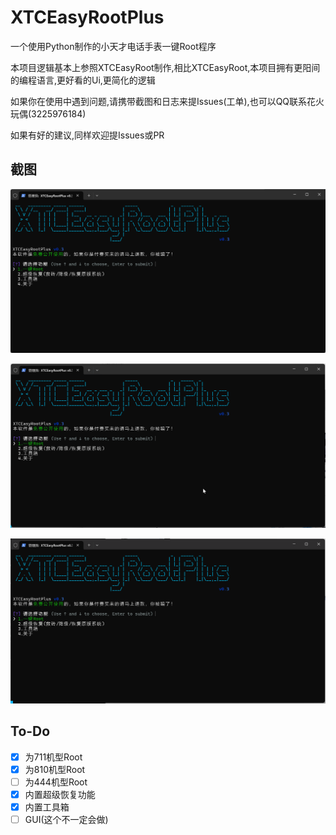 # XTCEasyRootPlus

一个使用Python制作的小天才电话手表一键Root程序

本项目逻辑基本上参照XTCEasyRoot制作,相比XTCEasyRoot,本项目拥有更阳间的编程语言,更好看的Ui,更简化的逻辑

如果你在使用中遇到问题,请携带截图和日志来提Issues(工单),也可以QQ联系花火玩偶(3225976184)

如果有好的建议,同样欢迎提Issues或PR

## 截图

![主界面](https://www.github.com/OnesoftQwQ/XTCEasyRootPlus/raw/refs/heads/main/images/MENU.png)

![Root](https://www.github.com/OnesoftQwQ/XTCEasyRootPlus/raw/refs/heads/main/images/Root.gif)

![超级恢复](https://www.github.com/OnesoftQwQ/XTCEasyRootPlus/raw/refs/heads/main/images/SuperRecovery.gif)

## To-Do

- [x] 为711机型Root
- [x] 为810机型Root
- [ ] 为444机型Root
- [x] 内置超级恢复功能
- [x] 内置工具箱
- [ ] GUI(这个不一定会做)

